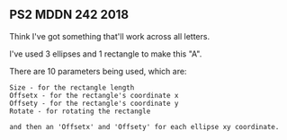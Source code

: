 ## PS2 MDDN 242 2018

Think I've got something that'll work across all letters.

I've used 3 ellipses and 1 rectangle to make this "A".

There are 10 parameters being used, which are:
	
	Size - for the rectangle length
	Offsetx - for the rectangle's coordinate x
	Offsety - for the rectangle's coordinate y
	Rotate - for rotating the rectangle

	and then an 'Offsetx' and 'Offsety' for each ellipse xy coordinate.


